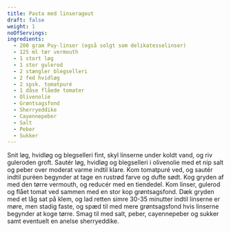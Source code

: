 ```yaml
---
title: Pasta med linseragout
draft: false
weight: 1
noOfServings: 
ingredients:
  - 200 gram Puy-linser (også solgt som delikatesselinser)
  - 125 ml tør vermouth
  - 1 stort løg
  - 1 stor gulerod
  - 2 stængler blegselleri
  - 2 fed hvidløg
  - 2 spsk. tomatpuré
  - 1 dåse flåede tomater
  - Olivenolie
  - Grøntsagsfond
  - Sherryeddike
  - Cayennepeber
  - Salt
  - Peber
  - Sukker
---
```


Snit løg, hvidløg og blegselleri fint, skyl linserne under koldt vand,
og riv guleroden groft. Sautér løg, hvidløg og blegselleri i olivenolie
med et nip salt og peber over moderat varme indtil klare. Kom tomatpuré
ved, og sautér indtil puréen begynder at tage en rustrød farve og dufte
sødt. Kog gryden af med den tørre vermouth, og reducér med en tiendedel.
Kom linser, gulerod og flået tomat ved sammen med en stor kop
grøntsagsfond. Dæk gryden med et låg sat på klem, og lad retten simre
30-35 minutter indtil linserne er møre, men stadig faste, og spæd til
med mere grøntsagsfond hvis linserne begynder at koge tørre. Smag til
med salt, peber, cayennepeber og sukker samt eventuelt en anelse
sherryeddike.

